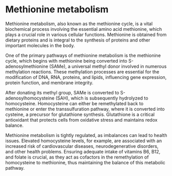 <!--
source: GPT-4o
tags: methyltransferases metabolism processes
-->

# Methionine metabolism

Methionine metabolism, also known as the methionine cycle, is a vital biochemical process involving the essential amino acid methionine, which plays a crucial role in various cellular functions. Methionine is obtained from dietary proteins and is integral to the synthesis of proteins and other important molecules in the body.

One of the primary pathways of methionine metabolism is the methionine cycle, which begins with methionine being converted into S-adenosylmethionine (SAMe), a universal methyl donor involved in numerous methylation reactions. These methylation processes are essential for the modification of DNA, RNA, proteins, and lipids, influencing gene expression, protein function, and membrane integrity.

After donating its methyl group, SAMe is converted to S-adenosylhomocysteine (SAH), which is subsequently hydrolyzed to homocysteine. Homocysteine can either be remethylated back to methionine or enter the transsulfuration pathway, where it is converted into cysteine, a precursor for glutathione synthesis. Glutathione is a critical antioxidant that protects cells from oxidative stress and maintains redox balance.

Methionine metabolism is tightly regulated, as imbalances can lead to health issues. Elevated homocysteine levels, for example, are associated with an increased risk of cardiovascular diseases, neurodegenerative disorders, and other health problems. Ensuring adequate intake of vitamins B6, B12, and folate is crucial, as they act as cofactors in the remethylation of homocysteine to methionine, thus maintaining the balance of this metabolic pathway.
